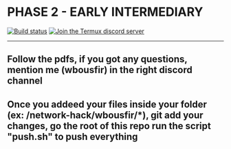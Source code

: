 # PHASE 2 - EARLY INTERMEDIARY

[![Build status](https://github.com/termux/termux-app/workflows/Build/badge.svg)](https://github.com/leetsec/phase-2/pulls)
[![Join the Termux discord server](https://img.shields.io/discord/1038905852800807013?color=5865F2&logo=discord&logoColor=ffffff)](https://discord.gg/YBWmNNCP)

***

## Follow the pdfs, if you got any questions, mention me (wbousfir) in the right discord channel 

## Once you addeed your files inside your folder (ex: /network-hack/wbousfir/*),  git add your changes, go the root of this repo  run the script "push.sh" to push everything
